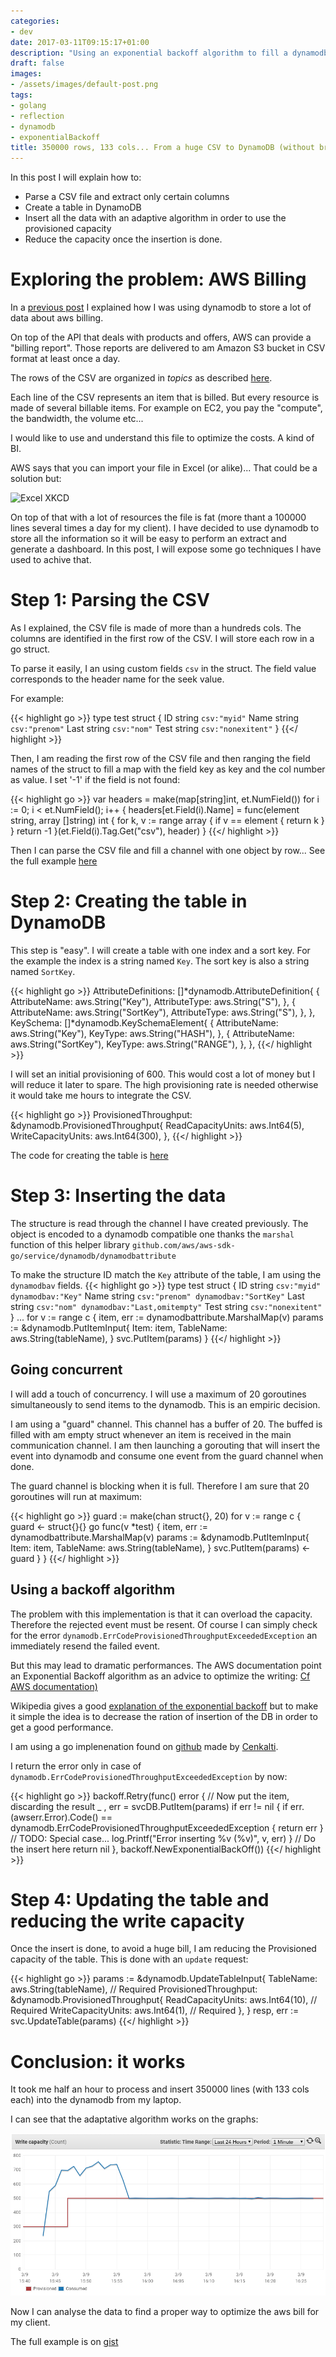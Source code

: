 ```yaml
---
categories:
- dev
date: 2017-03-11T09:15:17+01:00
description: "Using an exponential backoff algorithm to fill a dynamodb from a CSV file"
draft: false
images:
- /assets/images/default-post.png
tags:
- golang
- reflection
- dynamodb
- exponentialBackoff
title: 350000 rows, 133 cols... From a huge CSV to DynamoDB (without breaking piggy-bank).
---
```


In this post I will explain how to:

* Parse a CSV file and extract only certain columns
* Create a table in DynamoDB
* Insert all the data with an adaptive algorithm in order to use the provisioned capacity
* Reduce the capacity once the insertion is done.

# Exploring the problem: AWS Billing

In a [previous post](/2017/01/13/a-foot-in-nosql-and-a-toe-in-big-data/) I explained how I was using dynamodb to store a lot of data about aws billing.

On top of the API that deals with products and offers, AWS can provide a "billing report". Those reports are delivered to am Amazon S3 bucket in CSV format at least once a day.

The rows of the CSV are organized in _topics_ as described [here](http://docs.aws.amazon.com/awsaccountbilling/latest/aboutv2/billing-reports.html#Topics).

Each line of the CSV represents an item that is billed. But every resource is made of several billable items. For example on EC2, you pay the "compute", the bandwidth, the volume etc...

I would like to use and understand this file to optimize the costs. A kind of BI.

AWS says that you can import your file in Excel (or alike)... That could be a solution but:

![Excel XKCD](https://imgs.xkcd.com/comics/algorithms.png)

On top of that with a lot of resources the file is fat (more thant a 100000 lines several times a day for my client).
I have decided to use dynamodb to store all the information so it will be easy to perform an extract and generate a dashboard.
In this post, I will expose some go techniques I have used to achive that.

# Step 1: Parsing the CSV

As I explained, the CSV file is made of more than a hundreds cols. The columns are identified in the first row of the CSV.
I will store each row in a go struct.

To parse it easily, I an using custom fields `csv` in the struct. The field value corresponds to the header name for the seek value.

For example:

{{< highlight go >}}
type test struct {
    ID   string `csv:"myid"`
    Name string `csv:"prenom"`
    Last string `csv:"nom"`
    Test string `csv:"nonexitent"`
}
{{</ highlight >}}

Then, I am reading the first row of the CSV file and then ranging the field names of the struct to fill a map with the field key as key and the col number as value. I set '-1' if the field is not found:

{{< highlight go >}}
var headers = make(map[string]int, et.NumField())
for i := 0; i < et.NumField(); i++ {
        headers[et.Field(i).Name] = func(element string, array []string) int {
                for k, v := range array {
                        if v == element {
                                return k
                        }
                }
                return -1
        }(et.Field(i).Tag.Get("csv"), header)
}
{{</ highlight >}}

Then I can parse the CSV file and fill a channel with one object by row... 
See the full example [here](https://gist.github.com/owulveryck/0fc68c90fa4875647b54f62e2066707d)

# Step 2: Creating the table in DynamoDB

This step is "easy". I will create a table with one index and a sort key.
For the example the index is a string named `Key`. The sort key is also a string named `SortKey`.

{{< highlight go >}}
AttributeDefinitions: []*dynamodb.AttributeDefinition{
        {
                AttributeName: aws.String("Key"),
                AttributeType: aws.String("S"),
        },
        {
                AttributeName: aws.String("SortKey"),
                AttributeType: aws.String("S"),
        },
},
KeySchema: []*dynamodb.KeySchemaElement{
        {
                AttributeName: aws.String("Key"),
                KeyType:       aws.String("HASH"),
        },
        {
                AttributeName: aws.String("SortKey"),
                KeyType:       aws.String("RANGE"),
        },
},
{{</ highlight >}}

I will set an initial provisioning of 600. This would cost a lot of money but I will reduce it later to spare. The high provisioning rate is needed otherwise it would take me hours to integrate the CSV.

{{< highlight go >}}
ProvisionedThroughput: &dynamodb.ProvisionedThroughput{
        ReadCapacityUnits:  aws.Int64(5),
        WriteCapacityUnits: aws.Int64(300),
},
{{</ highlight >}}

The code for creating the table is [here](https://gist.github.com/owulveryck/6663983b41c669617704558a030a3392#file-dynamodbcreatetable-go)

# Step 3: Inserting the data

The structure is read through the channel I have created previously.
The object is encoded to a dynamodb compatible one thanks the `marshal` function of this helper library `github.com/aws/aws-sdk-go/service/dynamodb/dynamodbattribute`

To make the structure ID match the `Key` attribute of the table, I am using the `dynamodbav` fields.
{{< highlight go >}}
type test struct {
    ID   string `csv:"myid" dynamodbav:"Key"`
    Name string `csv:"prenom" dynamodbav:"SortKey"`
    Last string `csv:"nom" dynamodbav:"Last,omitempty"`
    Test string `csv:"nonexitent"`
}
...
for v := range c {
    item, err := dynamodbattribute.MarshalMap(v)
    params := &dynamodb.PutItemInput{
        Item:      item,
        TableName: aws.String(tableName),
    }
    svc.PutItem(params)
}
{{</ highlight >}}

## Going concurrent

I will add a touch of concurrency. I will use a maximum of 20 goroutines simultaneously to send items to the dynamodb. 
This is an empiric decision.

I am using a "guard" channel. This channel has a buffer of 20. The buffed is filled with am empty struct whenever an item is received in the main communication channel.
I am then launching a gorouting that will insert the event into dynamodb and consume one event from the guard channel when done.

The guard channel is blocking when it is full. Therefore I am sure that 20 goroutines will run at maximum:

{{< highlight go >}}
guard := make(chan struct{}, 20)
for v := range c {
    guard <- struct{}{}
    go func(v *test) {
        item, err := dynamodbattribute.MarshalMap(v)
        params := &dynamodb.PutItemInput{
            Item:      item,
            TableName: aws.String(tableName),
        }
        svc.PutItem(params)
        <-guard
    }
}
{{</ highlight >}}

## Using a backoff algorithm

The problem with this implementation is that it can overload the capacity.
Therefore the rejected event must be resent. Of course I can simply check for the error `dynamodb.ErrCodeProvisionedThroughputExceededException` an immediately resend the failed event.

But this may lead to dramatic performances.
The AWS documentation point an Exponential Backoff algorithm as an advice to optimize the writing: [Cf AWS documentation)](http://docs.aws.amazon.com/amazondynamodb/latest/developerguide/Programming.Errors.html#Programming.Errors.RetryAndBackoff)

Wikipedia gives a good [explanation of the exponential backoff](https://en.wikipedia.org/wiki/Exponential_backoff) but to make it simple the idea is to decrease the ration of insertion of the DB in order to get a good performance.

I am using a go implenenation found on [github](http://github.com/cenkalti/backoff) made by [Cenkalti](https://github.com/cenkalti).

I return the error only in case of `dynamodb.ErrCodeProvisionedThroughputExceededException` by now:

{{< highlight go >}}
backoff.Retry(func() error {
    // Now put the item, discarding the result
    _ , err = svcDB.PutItem(params)
    if err != nil {
        if err.(awserr.Error).Code() == dynamodb.ErrCodeProvisionedThroughputExceededException {
            return err
        }
        // TODO: Special case...
        log.Printf("Error inserting %v (%v)", v, err)
    }
    // Do the insert here
    return nil
}, backoff.NewExponentialBackOff())
{{</ highlight >}}

# Step 4: Updating the table and reducing the write capacity

Once the insert is done, to avoid a huge bill, I am reducing the Provisioned capacity of the table.
This is done with an `update` request:

{{< highlight go >}}
params := &dynamodb.UpdateTableInput{
    TableName: aws.String(tableName), // Required
    ProvisionedThroughput: &dynamodb.ProvisionedThroughput{
        ReadCapacityUnits:  aws.Int64(10), // Required
        WriteCapacityUnits: aws.Int64(1),  // Required
    },
}
resp, err := svc.UpdateTable(params)
{{</ highlight >}}

# Conclusion: it works

It took me half an hour to process and insert 350000 lines (with 133 cols each) into the dynamodb from my laptop.

I can see that the adaptative algorithm works on the graphs:

![It works](/assets/images/dynamodb/dynamodb_write_capacity.png)

Now I can analyse the data to find a proper way to optimize the aws bill for my client.

The full example is on [gist](https://gist.github.com/owulveryck/6663983b41c669617704558a030a3392)
